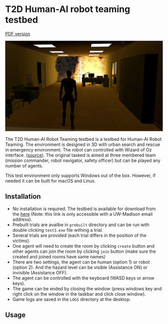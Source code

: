 # T2D Human-AI robot teaming testbed

[PDF version](https://nimrobotics.github.io/hai-testbeds/docs/t2d.pdf)

![T2D environment](docs/t2d.png "Title")

The T2D Human-AI Robot Teaming testbed is a testbed for Human-AI Robot Teaming. The environment is designed in 3D with urban search and rescue in emergency environment. The robot can controlled with Wizard of Oz interface. ([source](https://dl.acm.org/doi/abs/10.1145/3610978.3640649)). The original tasked is aimed at three membered team (mission commander, robot navigator, safety officer) but can be played any number of agents.

This test environment only supports Windows out of the box. However, if needed it can be built for macOS and Linux.

## Installation

- No installation is required. The testbed is available for download from the [here](https://uwprod-my.sharepoint.com/:f:/g/personal/aakash2_wisc_edu/Evzo1Q_5RXlNsgCjv97ZiioBl3vu7bUQQs1nrRLx3dWdmQ?e=a9gB2Z) (Note: this link is only accessible with a UW-Madison email address).
- Prebuilt trials are availbe in `prebuilt` directory and can be run with double clicking `test3.exe` file withing a trial.
- Several trials are provided (each trial differs in the position of the victims).
- One agent will need to create the room by clicking `create` button and other agents can join the room by clicking `join` button (make sure the created and joined rooms have same names)
- There are two settings, the agent can be human (option 1) or robot (option 2). And the hazard level can be visible (Assistance ON) or invisible (Assistance OFF).
- The agent can be controlled with the keyboard (WASD keys or arrow keys).
- The game can be ended by closing the window (press windows key and right click on the window in the taskbar and click close window).
- Game logs are saved in the `LOGS` directory at the desktop.

## Usage

